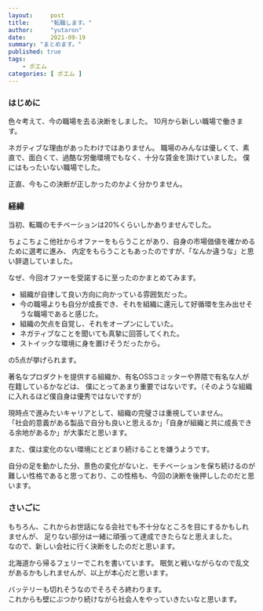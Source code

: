 ```yaml
---
layout:     post
title:      "転職します。"
author:     "yutaron"
date:       2021-09-19
summary: "まとめます。"
published: true
tags:
    - ポエム
categories: [ ポエム ]
---
```


###  はじめに
色々考えて、今の職場を去る決断をしました。
10月から新しい職場で働きます。

ネガティブな理由があったわけではありません。
職場のみんなは優しくて、素直で、面白くて、過酷な労働環境でもなく、十分な賃金を頂けていました。
僕にはもったいない職場でした。

正直、今もこの決断が正しかったのかよく分かりません。

###  経緯

当初、転職のモチベーションは20%くらいしかありませんでした。

ちょこちょこ他社からオファーをもらうことがあり、自身の市場価値を確かめるために選考に進み、
内定をもらうこともあったのですが、「なんか違うな」と思い辞退していました。

なぜ、今回オファーを受諾するに至ったのかまとめてみます。

- 組織が自律して良い方向に向かっている雰囲気だった。
- 今の職場よりも自分が成長でき、それを組織に還元して好循環を生み出せそうな職場であると感じた。
- 組織の欠点を自覚し、それをオープンにしていた。
- ネガティブなことを聞いても真摯に回答してくれた。
- ストイックな環境に身を置けそうだったから。

の5点が挙げられます。

著名なプロダクトを提供する組織か、有名OSSコミッターや界隈で有名な人が在籍しているかなどは、
僕にとってあまり重要ではないです。（そのような組織に入れるほど僕自身は優秀ではないですが）

現時点で進みたいキャリアとして、組織の完璧さは重視していません。  
「社会的意義がある製品で自分も良いと思えるか」「自身が組織と共に成長できる余地があるか」が大事だと思います。

また、僕は変化のない環境にとどまり続けることを嫌うようです。

自分の足を動かした分、景色の変化がないと、モチベーションを保ち続けるのが難しい性格であると思っており、この性格も、今回の決断を後押ししたのだと思います。  

###  さいごに
もちろん、これからお世話になる会社でも不十分なところを目にするかもしれませんが、
足りない部分は一緒に頑張って達成できたらなと思えました。  
なので、新しい会社に行く決断をしたのだと思います。

北海道から帰るフェリーでこれを書いています。
眠気と戦いながらなので乱文があるかもしれませんが、以上が本心だと思います。

バッテリーも切れそうなのでそろそろ終わります。  
これからも壁にぶつかり続けながら社会人をやっていきたいなと思います。